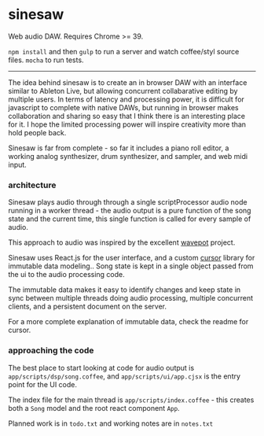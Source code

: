 # sinesaw #

Web audio DAW.  Requires Chrome >= 39.

`npm install` and then `gulp` to run a server and watch coffee/styl source
files.  `mocha` to run tests.


---


The idea behind sinesaw is to create an in browser DAW with an interface similar
to Ableton Live, but allowing concurrent collabarative editing by multiple
users.  In terms of latency and processing power, it is difficult for javascript
to complete with native DAWs, but running in browser makes collaboration and
sharing so easy that I think there is an interesting place for it.  I hope the
limited processing power will inspire creativity more than hold people back.

Sinesaw is far from complete - so far it includes a piano roll editor, a working
analog synthesizer, drum synthesizer, and sampler, and web midi input.


### architecture

Sinesaw plays audio through through a single scriptProcessor audio node running
in a worker thread - the audio output is a pure function of the song state and
the current time, this single function is called for every sample of audio.

This approach to audio was inspired by the excellent
[wavepot](http://wavepot.com) project.

Sinesaw uses React.js for the user interface, and a custom
[cursor](https://github.com/charlieschwabacher/cursor) library for immutable
data modeling.. Song state is kept in a single object passed from the ui to
the audio processing code.

The immutable data makes it easy to identify changes and keep state in sync
between multiple threads doing audio processing, multiple concurrent clients,
and a persistent document on the server.

For a more complete explanation of immutable data, check the readme for cursor.


### approaching the code

The best place to start looking at code for audio output is
`app/scripts/dsp/song.coffee`, and `app/scripts/ui/app.cjsx` is the entry
point for the UI code.

The index file for the main thread is `app/scripts/index.coffee` - this creates
both a `Song` model and the root react component `App`.

Planned work is in `todo.txt` and working notes are in `notes.txt`
